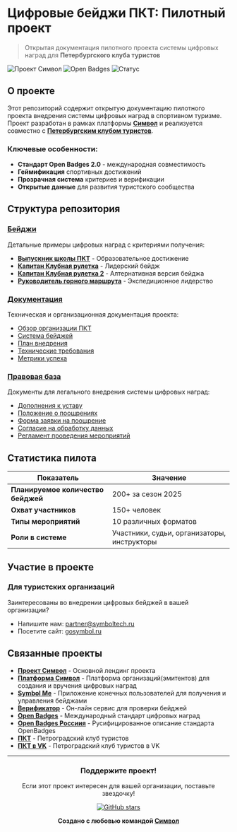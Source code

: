 # Цифровые бейджи ПКТ: Пилотный проект

> Открытая документация пилотного проекта системы цифровых наград для **Петербургского клуба туристов**

![Проект Символ](https://img.shields.io/badge/Проект-Символ-blue?style=for-the-badge)
![Open Badges](https://img.shields.io/badge/Стандарт-Open%20Badges%202.0-green?style=for-the-badge)
![Статус](https://img.shields.io/badge/Статус-Пилот-orange?style=for-the-badge)

## О проекте

Этот репозиторий содержит открытую документацию пилотного проекта внедрения системы цифровых наград в спортивном туризме. Проект разработан в рамках платформы **[Символ](https://gosymbol.ru)** и реализуется совместно с **[Петербургским клубом туристов](https://www.pkt.spb.ru)**.

### Ключевые особенности:
- **Стандарт Open Badges 2.0** - международная совместимость
- **Геймификация** спортивных достижений
- **Прозрачная система** критериев и верификации
- **Открытые данные** для развития туристского сообщества

## Структура репозитория

### [Бейджи](badges/)
Детальные примеры цифровых наград с критериями получения:
- [**Выпускник школы ПКТ**](badges/выпускник-школы-пкт-badge.md) - Образовательное достижение
- [**Капитан Клубная рулетка**](badges/капитан-клубная-рулетка-badge.md) - Лидерский бейдж
- [**Капитан Клубная рулетка 2**](badges/капитан-клубная-рулетка-2-badge.md) - Алтернативная версия бейджа
- [**Руководитель горного маршрута**](badges/рукль-горного-маршрута-badge.md) - Экспедиционное лидерство

### [Документация](docs/)
Техническая и организационная документация проекта:
- [Обзор организации ПКТ](docs/01-обзор-организации.md)
- [Система бейджей](docs/02-система-бейджей.md)
- [План внедрения](docs/03-план-внедрения.md)
- [Технические требования](docs/04-технические-требования.md)
- [Метрики успеха](docs/05-метрики-успеха.md)

### [Правовая база](legal/)
Документы для легального внедрения системы цифровых наград:
- [Дополнения к уставу](legal/01-дополнения-к-уставу.md)
- [Положение о поощрениях](legal/02-положение-о-поощрениях.md)
- [Форма заявки на поощрение](legal/03-форма-заявки-на-поощрение.md)
- [Согласие на обработку данных](legal/04-согласие-на-обработку-данных.md)
- [Регламент проведения мероприятий](legal/05-регламент-проведения-мероприятий.md)
## Статистика пилота

| Показатель | Значение |
|------------|----------|
| **Планируемое количество бейджей** | 200+ за сезон 2025 |
| **Охват участников** | 150+ человек |
| **Типы мероприятий** | 10 различных форматов |
| **Роли в системе** | Участники, судьи, организаторы, инструкторы |

## Участие в проекте

### Для туристских организаций
Заинтересованы во внедрении цифровых бейджей в вашей организации?
- Напишите нам: [partner@symboltech.ru](partner@symboltech.ru)
- Посетите сайт: [gosymbol.ru](https://gosymbol.ru)

## Связанные проекты

- **[Проект Символ](https://symboltech.ru)** - Основной лендинг проекта
- **[Платформа Символ](https://gosymbol.ru)** - Платформа организаций(эмитентов) для создания и вручения цифровых наград
- **[Symbol Me](https://symbolme.ru)** - Приложение конечных пользователей для получения и управления бейджами
- **[Верификатор](https://virtualbadge.ru)** - Он-лайн сервис для проверки бейджей
- **[Open Badges](https://openbadges.org)** - Международный стандарт цифровых наград
- **[Open Badges Россиия](https://openbadges.ru)** - Русифицированное описание стандарта OpenBadges
- **[ПКТ](https://pkt-club.ru/)** - Петроградский клуб туристов
- **[ПКТ в VK](https://vk.com/pkt.club)** - Петроградский клуб туристов в VK

---

<div align="center">

### Поддержите проект!

Если этот проект интересен для вашей организации, поставьте звездочку!

[![GitHub stars](https://img.shields.io/github/stars/AndreiAvvak/symbol-pkt-pilot?style=social)](https://github.com/AndreiAvvak/symbol-pkt-pilot/stargazers)

**Создано с любовью командой [Символ](https://gosymbol.ru)**

</div> 